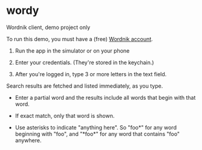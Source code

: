 # wordy
Wordnik client, demo project only

To run this demo, you must have a (free) [Wordnik account](https://www.wordnik.com/signup).

1. Run the app in the simulator or on your phone

2. Enter your credentials. (They're stored in the keychain.)

3. After you're logged in, type 3 or more letters in the text field.

Search results are fetched and listed immediately, as you type.

* Enter a partial word and the results include all words that begin with that word.

* If exact match, only that word is shown.

* Use asterisks to indicate "anything here". So "foo\*" for any word beginning with "foo", and "\*foo\*" for any word that contains "foo" anywhere.